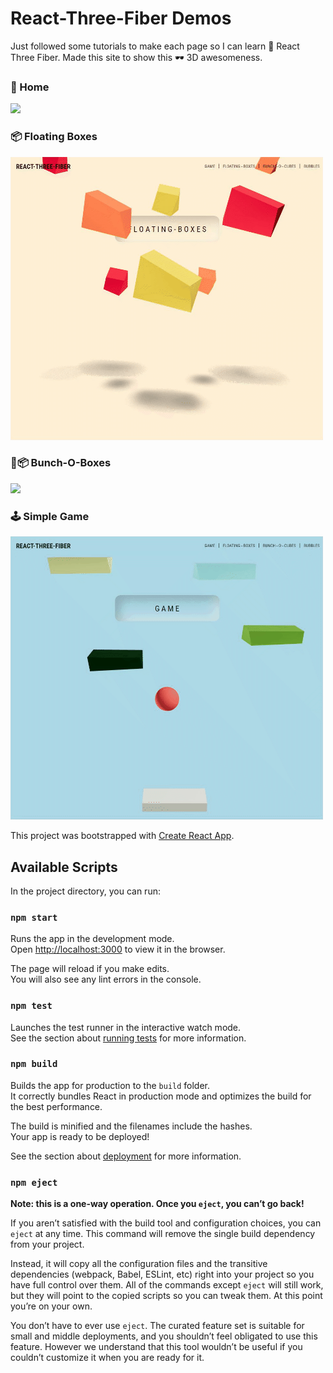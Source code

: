 # React-Three-Fiber Demos

Just followed some tutorials to make each page so I can learn 🧬 React Three Fiber. Made this site to show this 🕶 3D awesomeness.

### 🏡 Home

![](https://github.com/hernandez87v/three-js/blob/main/public/react-three-fiber-home.gif?raw=true)

### 📦 Floating Boxes

![](https://github.com/hernandez87v/three-js/blob/main/public/react-three-fiber-floating-boxes.gif?raw=true)

### 🎁📦 Bunch-O-Boxes

![](https://github.com/hernandez87v/three-js/blob/main/public/react-three-fiber-bunch-o-cubes.gif?raw=true)

### 🕹 Simple Game

![](https://github.com/hernandez87v/three-js/blob/main/public/react-three-fiber-game.gif?raw=true)

This project was bootstrapped with [Create React App](https://github.com/facebook/create-react-app).

## Available Scripts

In the project directory, you can run:

### `npm start`

Runs the app in the development mode.<br />
Open [http://localhost:3000](http://localhost:3000) to view it in the browser.

The page will reload if you make edits.<br />
You will also see any lint errors in the console.

### `npm test`

Launches the test runner in the interactive watch mode.<br />
See the section about [running tests](https://facebook.github.io/create-react-app/docs/running-tests) for more information.

### `npm build`

Builds the app for production to the `build` folder.<br />
It correctly bundles React in production mode and optimizes the build for the best performance.

The build is minified and the filenames include the hashes.<br />
Your app is ready to be deployed!

See the section about [deployment](https://facebook.github.io/create-react-app/docs/deployment) for more information.

### `npm eject`

**Note: this is a one-way operation. Once you `eject`, you can’t go back!**

If you aren’t satisfied with the build tool and configuration choices, you can `eject` at any time. This command will remove the single build dependency from your project.

Instead, it will copy all the configuration files and the transitive dependencies (webpack, Babel, ESLint, etc) right into your project so you have full control over them. All of the commands except `eject` will still work, but they will point to the copied scripts so you can tweak them. At this point you’re on your own.

You don’t have to ever use `eject`. The curated feature set is suitable for small and middle deployments, and you shouldn’t feel obligated to use this feature. However we understand that this tool wouldn’t be useful if you couldn’t customize it when you are ready for it.
